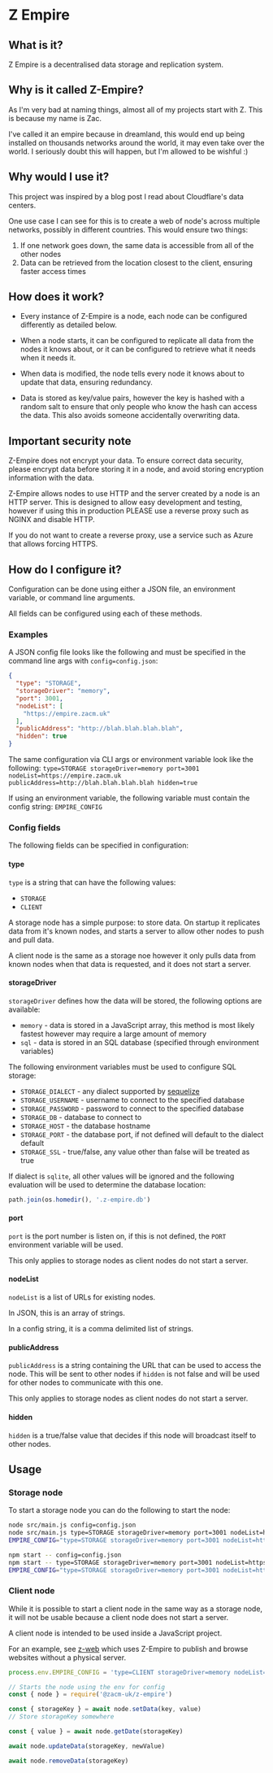 # Z Empire
## What is it?
Z Empire is a decentralised data storage and replication system.

## Why is it called Z-Empire?
As I'm very bad at naming things, almost all of my projects start with Z. This is because my name is Zac.

I've called it an empire because in dreamland, this would end up being installed on thousands networks around the world, it may even take over the world. I seriously doubt this will happen, but I'm allowed to be wishful :)

## Why would I use it?
This project was inspired by a blog post I read about Cloudflare's data centers.

One use case I can see for this is to create a web of node's across multiple networks, possibly in different countries. This would ensure two things:

1) If one network goes down, the same data is accessible from all of the other nodes
2) Data can be retrieved from the location closest to the client, ensuring faster access times

## How does it work?
- Every instance of Z-Empire is a node, each node can be configured differently as detailed below.

- When a node starts, it can be configured to replicate all data from the nodes it knows about, or it can be configured to retrieve what it needs when it needs it.

- When data is modified, the node tells every node it knows about to update that data, ensuring redundancy.

- Data is stored as key/value pairs, however the key is hashed with a random salt to ensure that only people who know the hash can access the data. This also avoids someone accidentally overwriting data.

## Important security note
Z-Empire does not encrypt your data. To ensure correct data security, please encrypt data before storing it in a node, and avoid storing encryption information with the data.

Z-Empire allows nodes to use HTTP and the server created by a node is an HTTP server. This is designed to allow easy development and testing, however if using this in production PLEASE use a reverse proxy such as NGINX and disable HTTP.

If you do not want to create a reverse proxy, use a service such as Azure that allows forcing HTTPS.

## How do I configure it?
Configuration can be done using either a JSON file, an environment variable, or command line arguments.

All fields can be configured using each of these methods.

### Examples
A JSON config file looks like the following and must be specified in the command line args with ```config=config.json```:

```json
{
  "type": "STORAGE",
  "storageDriver": "memory",
  "port": 3001,
  "nodeList": [
    "https://empire.zacm.uk"
  ],
  "publicAddress": "http://blah.blah.blah.blah",
  "hidden": true
}
```

The same configuration via CLI args or environment variable look like the following:
```type=STORAGE storageDriver=memory port=3001 nodeList=https://empire.zacm.uk publicAddress=http://blah.blah.blah.blah hidden=true```

If using an environment variable, the following variable must contain the config string: ```EMPIRE_CONFIG```

### Config fields
The following fields can be specified in configuration:

#### type
```type``` is a string that can have the following values:

- ```STORAGE```
- ```CLIENT```

A storage node has a simple purpose: to store data. On startup it replicates data from it's known nodes, and starts a server to allow other nodes to push and pull data.

A client node is the same as a storage noe however it only pulls data from known nodes when that data is requested, and it does not start a server.

#### storageDriver
```storageDriver``` defines how the data will be stored, the following options are available:

- ```memory``` - data is stored in a JavaScript array, this method is most likely fastest however may require a large amount of memory
- ```sql``` - data is stored in an SQL database (specified through environment variables)

The following environment variables must be used to configure SQL storage:

- ```STORAGE_DIALECT``` - any dialect supported by [sequelize](https://sequelize.org/master/manual/getting-started.html)
- ```STORAGE_USERNAME``` - username to connect to the specified database
- ```STORAGE_PASSWORD``` - password to connect to the specified database
- ```STORAGE_DB``` - database to connect to
- ```STORAGE_HOST``` - the database hostname
- ```STORAGE_PORT``` - the database port, if not defined will default to the dialect default
- ```STORAGE_SSL``` - true/false, any value other than false will be treated as true

If dialect is ```sqlite```, all other values will be ignored and the following evaluation will be used to determine the database location:
```javascript
path.join(os.homedir(), '.z-empire.db')
```

#### port
```port``` is the port number is listen on, if this is not defined, the ```PORT``` environment variable will be used.

This only applies to storage nodes as client nodes do not start a server.

#### nodeList
```nodeList``` is a list of URLs for existing nodes.

In JSON, this is an array of strings.

In a config string, it is a comma delimited list of strings.

#### publicAddress
```publicAddress``` is a string containing the URL that can be used to access the node. This will be sent to other nodes if ```hidden``` is not false and will be used for other nodes to communicate with this one.

This only applies to storage nodes as client nodes do not start a server.

#### hidden
```hidden``` is a true/false value that decides if this node will broadcast itself to other nodes.

## Usage
### Storage node
To start a storage node you can do the following to start the node:

```bash
node src/main.js config=config.json
node src/main.js type=STORAGE storageDriver=memory port=3001 nodeList=https://empire.zacm.uk publicAddress=http://blah.blah.blah.blah hidden=true
EMPIRE_CONFIG="type=STORAGE storageDriver=memory port=3001 nodeList=https://empire.zacm.uk publicAddress=http://blah.blah.blah.blah hidden=true" node src/main.js

npm start -- config=config.json
npm start -- type=STORAGE storageDriver=memory port=3001 nodeList=https://empire.zacm.uk publicAddress=http://blah.blah.blah.blah hidden=true
EMPIRE_CONFIG="type=STORAGE storageDriver=memory port=3001 nodeList=https://empire.zacm.uk publicAddress=http://blah.blah.blah.blah hidden=true" npm start
```

### Client node
While it is possible to start a client node in the same way as a storage node, it will not be usable because a client node does not start a server.

A client node is intended to be used inside a JavaScript project.

For an example, see [z-web](https://github.com/zacm-uk/z-web) which uses Z-Empire to publish and browse websites without a physical server.

```javascript
process.env.EMPIRE_CONFIG = 'type=CLIENT storageDriver=memory nodeList=https://empire.zacm.uk hidden=true'

// Starts the node using the env for config
const { node } = require('@zacm-uk/z-empire')

const { storageKey } = await node.setData(key, value)
// Store storageKey somewhere

const { value } = await node.getDate(storageKey)

await node.updateData(storageKey, newValue)

await node.removeData(storageKey)
```
